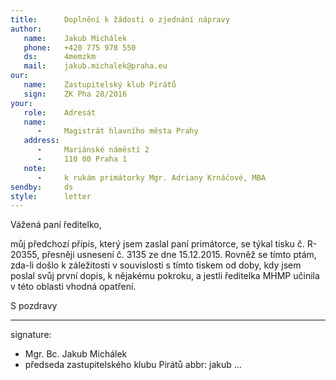 ```yaml
---
title:      Doplnění k žádosti o zjednání nápravy
author:
   name:    Jakub Michálek
   phone:   +420 775 978 550
   ds:      4memzkm
   mail:    jakub.michalek@praha.eu
our:
   name:    Zastupitelský klub Pirátů
   sign:    ZK Pha 28/2016
your:
   role:    Adresát
   name:    
      -     Magistrát hlavního města Prahy
   address:
      -     Mariánské náměstí 2
      -     110 00 Praha 1
   note:
      -     k rukám primátorky Mgr. Adriany Krnáčové, MBA
sendby:     ds
style:      letter
---
```


Vážená paní ředitelko,

můj předchozí přípis, který jsem zaslal paní primátorce, se týkal tisku č. R-20355, přesněji usnesení č. 3135 ze dne 15.12.2015. Rovněž se tímto ptám, zda-li došlo k záležitosti v souvislosti s tímto tiskem od doby, kdy jsem poslal svůj první dopis, k nějakému pokroku, a jestli ředitelka MHMP učinila v této oblasti vhodná opatření. 

S pozdravy

---
signature:
  - Mgr. Bc. Jakub Michálek
  - předseda zastupitelského klubu Pirátů
abbr:       jakub
...
